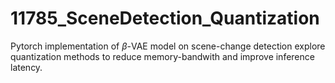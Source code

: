 # 11785_SceneDetection_Quantization
Pytorch implementation of $\beta$-VAE model on scene-change detection explore quantization methods to reduce memory-bandwith and improve inference latency.
